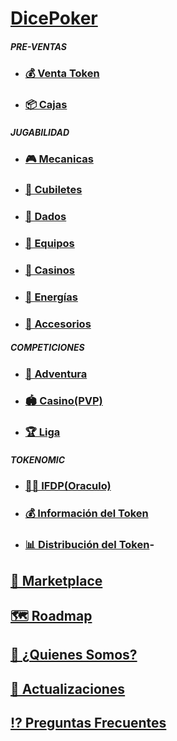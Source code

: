 # [DicePoker](/presentation.md)

##### **PRE-VENTAS**

- ### [💰 Venta Token](/ventatoken.md)

- ### [📦 Cajas](/box.md)

##### **JUGABILIDAD**

- ### [🎮 Mecanicas](/gameplay.md)

- ### [🥃 Cubiletes](/dicecup.md)

- ### [🎲 Dados](/box.md)

- ### [💎 Equipos](/box.md)

- ### [🎰 Casinos](/diceroom.md)

- ### [🔋 Energías](/box.md)

- ### [🧩 Accesorios](/box.md)

##### **COMPETICIONES**

- ### [🤜 Adventura](/box.md)

- ### [🏟 Casino(PVP)](/pvp.md)

- ### [🏆 Liga](/box.md)

##### **TOKENOMIC**

- ### [👮🏻 IFDP(Oraculo)](/oracle.md)

- ### [💰 Información del Token](/infotoken.md)

- ### [📊 Distribución del Token](/distributiontoken.md)-


<!-- ##### **MARKETPLACE** -->

## [🏬 Marketplace](/marketplace.md)

<!-- ##### *ROADMAP* -->

## [🗺 Roadmap](/box.md)
<!-- ##### **DICE-TEAM** -->

## [👥 ¿Quienes Somos?](/box.md)

<!-- ##### **ACTUALIZACIONES** -->

## [🔄 Actualizaciones](/actualization.md)

<!-- ##### **PREGUNTAS FRECUENTES** -->

## [⁉️ Preguntas Frecuentes](/faqs.md)
